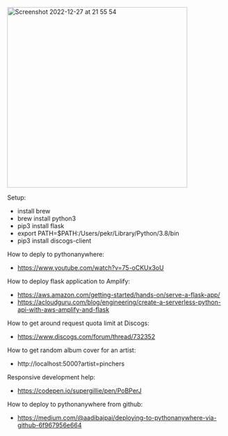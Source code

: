 <img width="414" alt="Screenshot 2022-12-27 at 21 55 54" src="https://user-images.githubusercontent.com/209369/209721648-0a64f42b-632c-425b-a79d-95b613037e79.png">



Setup:
- install brew
- brew install python3
- pip3 install flask
- export PATH=$PATH:/Users/pekr/Library/Python/3.8/bin
- pip3 install discogs-client

How to deply to pythonanywhere:
- https://www.youtube.com/watch?v=75-oCKUx3oU

How to deploy flask application to Amplify: 
- https://aws.amazon.com/getting-started/hands-on/serve-a-flask-app/
- https://acloudguru.com/blog/engineering/create-a-serverless-python-api-with-aws-amplify-and-flask

How to get around request quota limit at Discogs: 

- https://www.discogs.com/forum/thread/732352

How to get random album cover for an artist:

- http://localhost:5000?artist=pinchers

Responsive development help:

- https://codepen.io/supergillie/pen/PoBPerJ

How to deploy to pythonanywhere from github:

- https://medium.com/@aadibajpai/deploying-to-pythonanywhere-via-github-6f967956e664
